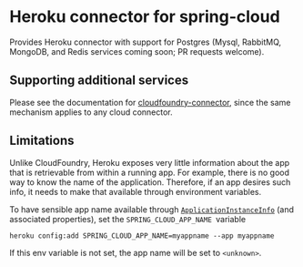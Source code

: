 Heroku connector for spring-cloud
=======================================

Provides Heroku connector with support for Postgres (Mysql, RabbitMQ, MongoDB, and Redis services 
coming soon; PR requests welcome).

Supporting additional services
------------------------------
Please see the documentation for [cloudfoundry-connector](../spring-cloud-cloudfoundry-connector), since the same 
mechanism applies to any cloud connector.

Limitations
-----------
Unlike CloudFoundry, Heroku exposes very little information about the app that is retrievable from 
within a running app. For example, there is no good way to know the name of the application. 
Therefore, if an app desires such info, it needs to make that available through environment variables.

To have sensible app name available through [`ApplicationInstanceInfo`](../core/src/main/java/org/springframework/cloud/app/ApplicationInstanceInfo.java) 
(and associated properties), set the `SPRING_CLOUD_APP_NAME `variable
  
    heroku config:add SPRING_CLOUD_APP_NAME=myappname --app myappname
    
If this env variable is not set, the app name will be set to `<unknown>`.